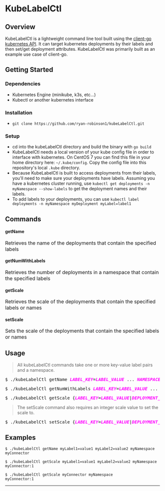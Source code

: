 
# KubeLabelCtl
## Overview
KubeLabelCtl is a lightweight command line tool built using the [client-go kubernetes API](https://pkg.go.dev/k8s.io/client-go). It can target kubernetes deployments by their labels and then set/get deployment attributes. KubeLabelCtl was primarily built as an example use case of client-go.
## Getting Started
### Dependencies
* Kubernetes Engine (minikube, k3s, etc...)
* Kubectl or another kubernetes interface
### Installation
* ``git clone https://github.com/ryan-robinson1/kubeLabelCtl.git ``
### Setup
* cd into the kubeLabelCtl directory and build the binary with ``go build``
* KubeLabelCtl needs a local version of your kube config file in order to interface with kubernetes. On CentOS 7 you can find this file in your home directory here: ``~/.kube/config``. Copy the config file into this repository's local ``.kube`` directory.
* Because KubeLabelCtl is built to access deployments from their labels, you'll need to make sure your deployments have labels. Assuming you have a kubernetes cluster running, use ``kubectl get deployments -n myNamespace --show-labels`` to get the deployment names and their labels. 
* To add labels to your deployments, you can use ``kubectl label deployments -n myNamespace myDeployment myLabel=label1``

## Commands
#### getName 
 <font size="3">Retrieves the name of the deployments that contain the specified labels</font> 

#### getNumWithLabels
 <font size="3">Retrieves the number of deployments in a namespace that contain the specified labels </font> 

 #### getScale
 <font size="3">Retrieves the scale of the deployments that contain the specified labels or names</font>  

#### setScale
 <font size="3">Sets the scale of the deployments that contain the specified labels or names</font> 

## Usage
>All kubeLabelCtl commands take one or more  key-value label pairs and a namespace.
<pre>$ ./kubeLabelCtl getName <span style="color:magenta"><i><b>LABEL_KEY</b></i></span>=<span style="color:magenta"><i><b>LABEL_VALUE</b></i></span> ... <span style="color:magenta"><i><b>NAMESPACE</b></i></span> </pre>

<pre>$ ./kubeLabelCtl getNumWithLabels <span style="color:magenta"><i><b>LABEL_KEY</b></i></span>=<span style="color:magenta"><i><b>LABEL_VALUE</b></i></span> ... <span style="color:magenta"><i><b>NAMESPACE</b></i></span> </pre>
<pre>$ ./kubeLabelCtl getScale {<span style="color:magenta"><i><b>LABEL_KEY</b></i></span>=<span style="color:magenta"><i><b>LABEL_VALUE</b></i></span>|<span style="color:magenta"><i><b>DEPLOYMENT_NAME</b></i></span>} ... <span style="color:magenta"><i><b>NAMESPACE</b></i></span> </pre>
>The setScale command also requires an integer scale value to set the scale to.
<pre>$ ./kubeLabelCtl setScale {<span style="color:magenta"><i><b>LABEL_KEY</b></i></span>=<span style="color:magenta"><i><b>LABEL_VALUE</b></i></span>|<span style="color:magenta"><i><b>DEPLOYMENT_NAME</b></i></span>} ... <span style="color:magenta"><i><b>SCALE_VALUE NAMESPACE</b></i></span> </pre>

## Examples
    $ ./kubeLabelCtl getName myLabel1=value1 myLabel2=value2 myNamespace
    myConnector
    
    $ ./kubeLabelCtl getScale myLabel1=value1 myLabel2=value2 myNamespace
    myConnector:1
    
    $ ./kubeLabelCtl getScale myConnector myNamespace
    myConnector:1
 


---
